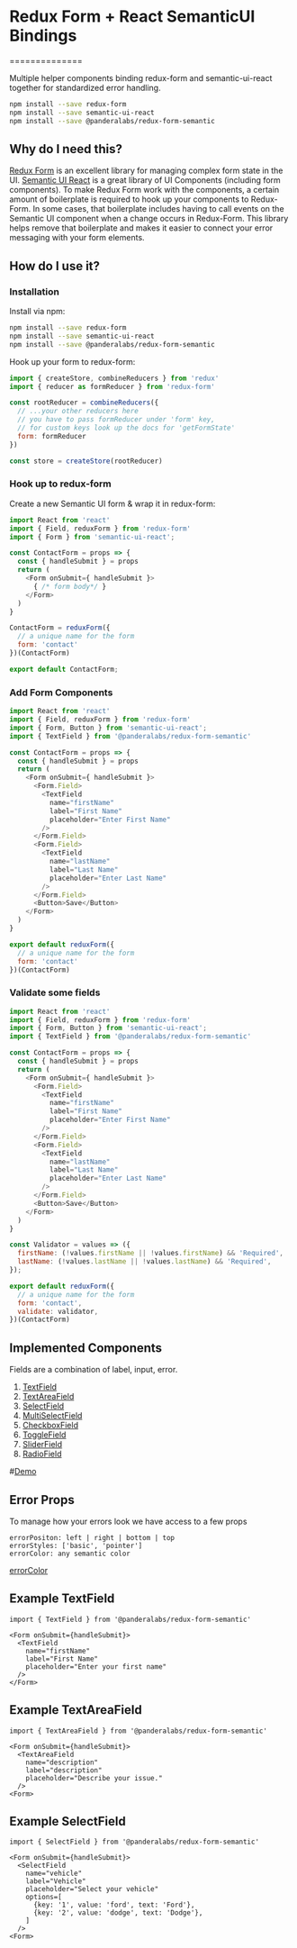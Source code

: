 # Redux Form + React SemanticUI Bindings
==============

Multiple helper components binding redux-form and semantic-ui-react together for standardized error handling.

```sh
npm install --save redux-form
npm install --save semantic-ui-react
npm install --save @panderalabs/redux-form-semantic
```
## Why do I need this?
[Redux Form](http://redux-form.com) is an excellent library for managing complex form state in the UI. [Semantic UI React](https://react.semantic-ui.com/introduction) is a great library of UI Components (including form components). To make Redux Form work with the components, a certain amount of boilerplate is required to hook up your components to Redux-Form. In some cases, that boilerplate includes having to call events on the Semantic UI component when a change occurs in Redux-Form. This library helps remove that boilerplate and makes it easier to connect your error messaging with your form elements.

## How do I use it?

### Installation
Install via npm:
```sh
npm install --save redux-form
npm install --save semantic-ui-react
npm install --save @panderalabs/redux-form-semantic
```

Hook up your form to redux-form:
```js
import { createStore, combineReducers } from 'redux'
import { reducer as formReducer } from 'redux-form'

const rootReducer = combineReducers({
  // ...your other reducers here
  // you have to pass formReducer under 'form' key,
  // for custom keys look up the docs for 'getFormState'
  form: formReducer
})

const store = createStore(rootReducer)
```

### Hook up to redux-form
Create a new Semantic UI form & wrap it in redux-form:
```js
import React from 'react'
import { Field, reduxForm } from 'redux-form'
import { Form } from 'semantic-ui-react';

const ContactForm = props => {
  const { handleSubmit } = props
  return (
    <Form onSubmit={ handleSubmit }>
      { /* form body*/ }
    </Form>
  )
}

ContactForm = reduxForm({
  // a unique name for the form
  form: 'contact'
})(ContactForm)

export default ContactForm;
```

### Add Form Components
```js
import React from 'react'
import { Field, reduxForm } from 'redux-form'
import { Form, Button } from 'semantic-ui-react';
import { TextField } from '@panderalabs/redux-form-semantic'

const ContactForm = props => {
  const { handleSubmit } = props
  return (
    <Form onSubmit={ handleSubmit }>
      <Form.Field>
        <TextField
          name="firstName"
          label="First Name"
          placeholder="Enter First Name"
        />
      </Form.Field>
      <Form.Field>
        <TextField
          name="lastName"
          label="Last Name"
          placeholder="Enter Last Name"
        />
      </Form.Field>
      <Button>Save</Button>
    </Form>
  )
}

export default reduxForm({
  // a unique name for the form
  form: 'contact'
})(ContactForm)
```

### Validate some fields
```js
import React from 'react'
import { Field, reduxForm } from 'redux-form'
import { Form, Button } from 'semantic-ui-react';
import { TextField } from '@panderalabs/redux-form-semantic'

const ContactForm = props => {
  const { handleSubmit } = props
  return (
    <Form onSubmit={ handleSubmit }>
      <Form.Field>
        <TextField
          name="firstName"
          label="First Name"
          placeholder="Enter First Name"
        />
      </Form.Field>
      <Form.Field>
        <TextField
          name="lastName"
          label="Last Name"
          placeholder="Enter Last Name"
        />
      </Form.Field>
      <Button>Save</Button>
    </Form>
  )
}

const Validator = values => ({
  firstName: (!values.firstName || !values.firstName) && 'Required',
  lastName: (!values.lastName || !values.lastName) && 'Required',
});

export default reduxForm({
  // a unique name for the form
  form: 'contact',
  validate: validator,
})(ContactForm)
```

## Implemented Components
Fields are a combination of label, input, error.

1. [TextField](https://react.semantic-ui.com/elements/input)
2. [TextAreaField](https://react.semantic-ui.com/addons/text-area#text-area-example-text-area)
3. [SelectField](https://react.semantic-ui.com/addons/select)
4. [MultiSelectField](https://react.semantic-ui.com/modules/dropdown#dropdown-example-multiple-search-selection)
5. [CheckboxField](https://react.semantic-ui.com/collections/form#form-example-required-field-shorthand)
6. [ToggleField](https://react.semantic-ui.com/addons/radio#radio-example-toggle)
6. [SliderField](https://react.semantic-ui.com/addons/radio#radio-example-slider)
7. [RadioField](https://react.semantic-ui.com/addons/radio#radio-example-radio)

#[Demo](https://jsfiddle.net/75rh036o/190/)

## Error Props
To manage how your errors look we have access to a few props
```
errorPositon: left | right | bottom | top
errorStyles: ['basic', 'pointer']
errorColor: any semantic color
```
[errorColor](https://react.semantic-ui.com/elements/label#label-example-colored)

## Example TextField
```
import { TextField } from '@panderalabs/redux-form-semantic'

<Form onSubmit={handleSubmit}>
  <TextField
    name="firstName"
    label="First Name"
    placeholder="Enter your first name"
  />
</Form>
```

## Example TextAreaField
```
import { TextAreaField } from '@panderalabs/redux-form-semantic'

<Form onSubmit={handleSubmit}>
  <TextAreaField
    name="description"
    label="description"
    placeholder="Describe your issue."
  />
<Form>
```

## Example SelectField
```
import { SelectField } from '@panderalabs/redux-form-semantic'

<Form onSubmit={handleSubmit}>
  <SelectField
    name="vehicle"
    label="Vehicle"
    placeholder="Select your vehicle"
    options=[
      {key: '1', value: 'ford', text: 'Ford'},
      {key: '2', value: 'dodge', text: 'Dodge'},
    ]
  />
<Form>
```
